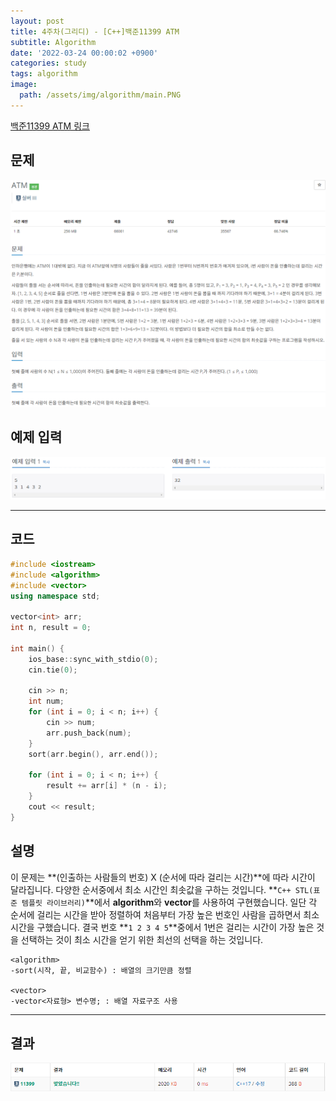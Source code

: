 ```yaml
---
layout: post
title: 4주차(그리디) - [C++]백준11399 ATM
subtitle: Algorithm
date: '2022-03-24 00:00:02 +0900'
categories: study
tags: algorithm
image:
  path: /assets/img/algorithm/main.PNG
---
```


[백준11399 ATM 링크](https://www.acmicpc.net/problem/11399)

<!--more-->

## 문제
![문제](/assets/img/algorithm/4주차/문제-ATM.PNG)

## 예제 입력
![예제](/assets/img/algorithm/4주차/예제-ATM.PNG)

---

## 코드
```cpp
#include <iostream>
#include <algorithm>
#include <vector>
using namespace std;

vector<int> arr;
int n, result = 0;

int main() {
	ios_base::sync_with_stdio(0);
	cin.tie(0);

	cin >> n;
	int num;
	for (int i = 0; i < n; i++) {
		cin >> num;
		arr.push_back(num);
	}
	sort(arr.begin(), arr.end());

	for (int i = 0; i < n; i++) {
		result += arr[i] * (n - i);
	}
	cout << result;
}
```
## 설명
 이 문제는 **(인출하는 사람들의 번호) X (순서에 따라 걸리는 시간)**에 따라 시간이 달라집니다. 다양한 순서중에서 최소 시간인 최솟값을 구하는 것입니다.
 **`C++ STL(표준 템플릿 라이브러리)`**에서 **algorithm**와 **vector**를 사용하여 구현했습니다.
 일단 각 순서에 걸리는 시간을 받아 정렬하여 처음부터 가장 높은 번호인 사람을 곱하면서 최소 시간을 구했습니다. 결국 번호 **`1 2 3 4 5`**중에서 1번은 걸리는 시간이 가장 높은 것을 선택하는 것이 최소 시간을 얻기 위한 최선의 선택을 하는 것입니다.
```
<algorithm>
-sort(시작, 끝, 비교함수) : 배열의 크기만큼 정렬

<vector>
-vector<자료형> 변수명; : 배열 자료구조 사용
```
---

## 결과
![결과](/assets/img/algorithm/4주차/결과-ATM.PNG)